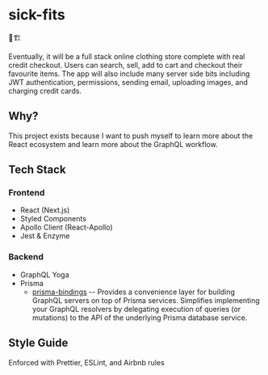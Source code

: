 # sick-fits

👷🏗️

Eventually, it will be a full stack online clothing store complete with real credit checkout. Users can search, sell, add to cart and checkout their favourite items. The app will also include many server side bits including JWT authentication, permissions, sending email, uploading images, and charging credit cards.

## Why?

This project exists because I want to push myself to learn more about the React ecosystem and learn more about the GraphQL workflow.

## Tech Stack

### Frontend
- React (Next.js)
- Styled Components
- Apollo Client (React-Apollo)
- Jest & Enzyme

### Backend
- GraphQL Yoga
- Prisma
    - [prisma-bindings](https://github.com/prisma/prisma-binding) -- Provides a convenience layer for building GraphQL servers on top of Prisma services. Simplifies implementing your GraphQL resolvers by delegating execution of queries (or mutations) to the API of the underlying Prisma database service.
    
## Style Guide

Enforced with Prettier, ESLint, and Airbnb rules
